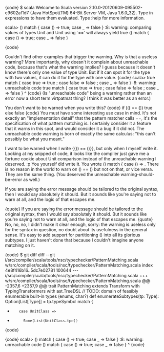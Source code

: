 {code}
$ scala
Welcome to Scala version 2.10.0-20120609-095502-c9602af1d7 (Java HotSpot(TM) 64-Bit Server VM, Java 1.6.0_32).
Type in expressions to have them evaluated.
Type :help for more information.

scala> () match { case () => true; case _ => false }
<console>:8: warning: comparing values of types Unit and Unit using `==' will always yield true
              () match { case () => true; case _ => false }

{code}

Couldn't find other examples that trigger the warning.
Why is that a useless warning? More importantly, why doesn't it complain about unreachable code, because that's what the warning implies? I guess because it doesn't know there's only one value of type Unit.  But if it can spot it for the type with two values, it can do it for the type with one value.
{code}
scala> true match { case true => true ; case false => false ; case _ => false }
<console>:8: warning: unreachable code
              true match { case true => true ; case false => false ; case _ => false }
                                                                               ^
{code}
(Is "unreachable code" being a warning rather than an error now a short term virtpatmat thing? I think it was better as an error.)

You don't want to be warned when you write this?
{code}
if (() == ()) true else false
{code}
You must have some interesting use case in mind.  It's not exactly an "implementation detail" that the pattern matcher calls ==, it's the specification of what pattern matching is.  I certainly consider it a feature that it warns in this spot, and would consider it a bug if it did not. The unreachable code warning is born of exactly the same calculus: "this can't possibly be what you meant."

I want to be warned when I write {{() == ()}}, but only when I myself write it. Looking at my snipped of code, it looks like the compiler just gave me a fortune cookie about Unit comparison instead of the unreachable warning I deserved. :p
You yourself did write it.  You wrote () match { case () => .  There is no reason in the world to warn on () == () but not on that, or vice versa.  They are the same thing. (You deserved the unreachable warning-should-be-error as well.)

If you are saying the error message should be tailored to the original syntax, then I would say absolutely it should. But it sounds like you're saying not to warn at all, and the logic of that escapes me.

{quote}
If you are saying the error message should be tailored to the original syntax, then I would say absolutely it should. But it sounds like you're saying not to warn at all, and the logic of that escapes me.
{quote}
No, no, no, I didn't make it clear enough, sorry: the warning is useless only for the syntax in question, no doubt about its usefulness in the general sense.
It's easy to add support for partitioning () into all its glorious subtypes.
I just haven't done that because I couldn't imagine anyone matching on it.

{code}
$ git diff
diff --git i/src/compiler/scala/tools/nsc/typechecker/PatternMatching.scala w/src/compiler/scala/tools/nsc/typechecker/PatternMatching.scala
index 4e8f416b16..5dc7e02781 100644
--- i/src/compiler/scala/tools/nsc/typechecker/PatternMatching.scala
+++ w/src/compiler/scala/tools/nsc/typechecker/PatternMatching.scala
@@ -2357,6 +2357,9 @@ trait PatternMatching extends Transform with TypingTransformers with ast.TreeDSL
     // TODO: domain of feasibly enumerable built-in types (enums, char?)
     def enumerateSubtypes(tp: Type): Option[List[Type]] =
       tp.typeSymbol match {
+        case UnitClass =>
+          Some(List(UnitClass.tpe))
{code}

{code}
scala> () match { case () => true; case _ => false }
<console>:8: warning: unreachable code
              () match { case () => true; case _ => false }
                                                    ^
{code}
